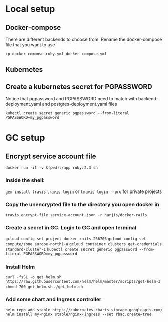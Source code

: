 # Local setup

## Docker-compose
There are different backends to choose from. Rename the docker-compose file that you want to use

`cp docker-compose-ruby.yml docker-compose.yml`

## Kubernetes

## Create a kubernetes secret for PGPASSWORD

Notice that pgpassword and PGPASSWORD need to match with backend-deployment.yaml 
and postgres-deployment.yaml files

`kubectl create secret generic pgpassword --from-literal PGPASSWORD=my_pgpassword`


# GC setup

## Encrypt service account file

`docker run -it -v $(pwd):/app ruby:2.3 sh`

### Inside the shell:

`gem install travis`
`travis login` or `travis login --pro` for private projects

### Copy the unencrypted file to the directory you open docker in

`travis encrypt-file service-account.json -r harjis/docker-rails`

### Create a secret in GC. Login to GC and open terminal

`gcloud config set project docker-rails-266706`
`gcloud config set compute/zone europe-north1-a`
`gcloud container clusters get-credentials standard-cluster-1`
`kubectl create secret generic pgpassword --from-literal PGPASSWORD=my_pgpassword`


### Install Helm

`curl -fsSL -o get_helm.sh https://raw.githubusercontent.com/helm/helm/master/scripts/get-helm-3`
`chmod 700 get_helm.sh`
`./get_helm.sh`

### Add some chart and Ingress controller
`helm repo add stable https://kubernetes-charts.storage.googleapis.com/`
`helm install my-nginx stable/nginx-ingress --set rbac.create=true`
